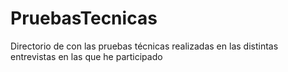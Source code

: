 # PruebasTecnicas
Directorio de con las pruebas técnicas realizadas en las distintas entrevistas en las que he participado
